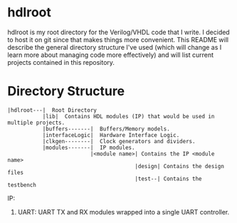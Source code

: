 hdlroot
=======

hdlroot is my root directory for the Verilog/VHDL code that I write. I decided to host it on git since that makes
things more convenient. This README will describe the general directory structure I've used (which will change as
I learn more about managing code more effectively) and will list current projects contained in this repository.

Directory Structure
===================


    |hdlroot---|  Root Directory
               |lib|  Contains HDL modules (IP) that would be used in multiple projects.
               |buffers-------|  Buffers/Memory models.
               |interfaceLogic|  Hardware Interface Logic.
               |clkgen--------|  Clock generators and dividers.
               |modules-------|  IP modules.
                              |<module name>| Contains the IP <module name>
                                            |design| Contains the design files
                                            |test--| Contains the testbench
                    

IP:
   1. UART: UART TX and RX modules wrapped into a single UART controller.

